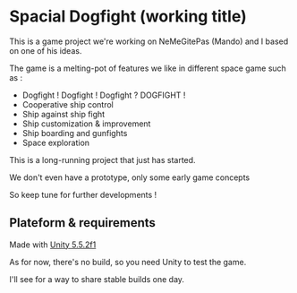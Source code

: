 # Spacial Dogfight (working title)

This is a game project we're working on NeMeGitePas (Mando) and I based on one of his ideas.

The game is a melting-pot of features we like in different space game such as :
* Dogfight ! Dogfight ! Dogfight ? DOGFIGHT !
* Cooperative ship control
* Ship against ship fight
* Ship customization & improvement
* Ship boarding and gunfights
* Space exploration

This is a long-running project that just has started.

We don't even have a prototype, only some early game concepts

So keep tune for further developments !

## Plateform & requirements

Made with [Unity 5.5.2f1](https://store.unity.com/download/thank-you?thank-you=personal&os=win&nid=222)

As for now, there's no build, so you need Unity to test the game.

I'll see for a way to share stable builds one day.
